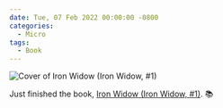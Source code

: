 ```yaml
---
date: Tue, 07 Feb 2022 00:00:00 -0800
categories:
  - Micro
tags:
  - Book
---
```


![Cover of Iron Widow (Iron Widow, #1)](https://i.gr-assets.com/images/S/compressed.photo.goodreads.com/books/1617986668l/52459864.jpg)

Just finished the book, [Iron Widow (Iron Widow, #1)](https://www.goodreads.com/review/show/4532628378?utm_medium=api&utm_source=rss). 📚